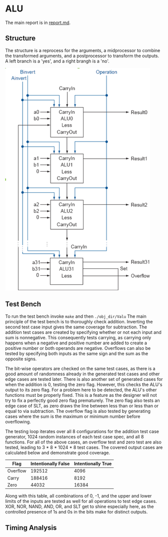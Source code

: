 # ALU
The main report is in [report.md](report.md).

## Structure
The structure is a reprocess for the arguments, a midprocessor to combine the transformed arguments, and a postprocessor to transform the outputs.
A left branch is a 'yes', and a right brangh is a 'no'.

![](uml/concept2.png)

## Test Bench
To run the test bench invoke `make` and then `./obj_dir/Valu`
The main principle of the test bench is to thoroughly check addition.
Inverting the second test case input gives the same coverage for subtraction.
The addition test cases are created by specifying whether or not each input and sum is nonnegative.
This consequently tests carrying, as carrying only happens when a negative and positive number are added to create a positive number or both operands are negative.
Overflows can also be tested by specifying both inputs as the same sign and the sum as the opposite signs.

The bit-wise operators are checked on the same test cases, as there is a good amount of randomness already in the generated test cases and other edge cases are tested later.
There is also another set of generated cases for when the addition is 0, testing the zero flag.
However, this checks the ALU's output to its zero flag.
For a problem here to be detected, the ALU's other functions must be properly fixed.
This is a feature as the designer will not try to fix a perfectly good zero flag prematurely.
The zero flag also tests an edge case of SLT, as zero draws the line between less than or less than or equal to via subtraction.
The overflow flag is also tested by generating cases where the sum is the maximum or minimum number before overflowing.

The testing loop iterates over all 8 configurations for the addition test case generator, 1024 random instances of each test case spec, and all 8 functions.
For all of the above cases, an overflow test and zero test are also tested, leading to 3 * 8 * 1024 * 8 test cases.
The covered output cases are calculated below and demonstrate good coverage.

| Flag     | Intentionally False | Intentionally True |
|----------|---------------------|--------------------|
| Overflow | 192512              | 4096               |
| Carry    | 188416              | 8192               |
| Zero     | 44032               | 16384              |

Along with this table, all combinations of 0, -1, and the upper and lower limits of the inputs are tested as well for all operations to test edge cases.
XOR, NOR, NAND, AND, OR, and SLT get to shine especially here, as the controlled presence of 1s and 0s in the bits make for distinct outputs.

## Timing Analysis
